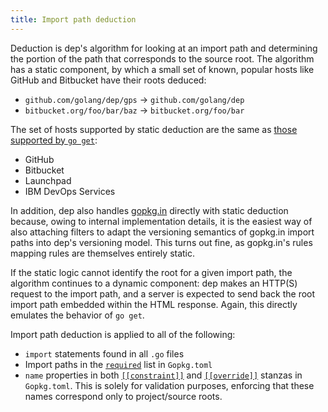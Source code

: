 ```yaml
---
title: Import path deduction
---
```


Deduction is dep's algorithm for looking at an import path and determining the portion of the path that corresponds to the source root. The algorithm has a static component, by which a small set of known, popular hosts like GitHub and Bitbucket have their roots deduced:

- `github.com/golang/dep/gps` -> `github.com/golang/dep`
- `bitbucket.org/foo/bar/baz` -> `bitbucket.org/foo/bar`

The set of hosts supported by static deduction are the same as [those supported by `go get`](https://golang.org/cmd/go/#hdr-Remote_import_paths):

* GitHub
* Bitbucket
* Launchpad
* IBM DevOps Services

In addition, dep also handles [gopkg.in](http://gopkg.in) directly with static deduction because, owing to internal implementation details, it is the easiest way of also attaching filters to adapt the versioning semantics of gopkg.in import paths into dep's versioning model. This turns out fine, as gopkg.in's rules mapping rules are themselves entirely static.

If the static logic cannot identify the root for a given import path, the algorithm continues to a dynamic component: dep makes an HTTP(S) request to the import path, and a server is expected to send back the root import path embedded within the HTML response. Again, this directly emulates the behavior of `go get`.

Import path deduction is applied to all of the following:

* `import` statements found in all `.go` files
* Import paths in the [`required`](gopkg.toml.md#required) list in `Gopkg.toml`
* `name` properties in both [`[[constraint]]`](Gopkg.toml.md#constraint) and [`[[override]]`](Gopkg.toml.md#override) stanzas in `Gopkg.toml`. This is solely for validation purposes, enforcing that these names correspond only to project/source roots.

